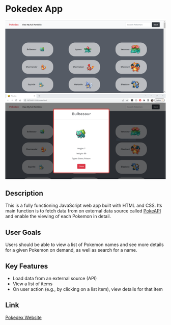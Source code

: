 # Pokedex App

<img src="img/pokedex_screenshot1.PNG" alt="App demonstration">
<img src="img/pokedex_screenshot2.PNG" alt="App demonstration">

## Description
This is a fully functioning JavaScript web app built with HTML and CSS. Its main function is to fetch data from on external data source called [PokeAPI](https://pokeapi.co/) and enable the viewing of each Pokemon in detail.

## User Goals
Users should be able to view a list of Pokemon names and see more details for a given Pokemon on demand, as well as search for a name.

## Key Features
- Load data from an external source (API)
- View a list of items
- On user action (e.g., by clicking on a list item), view details for that item

## Link
[Pokedex Website](https://gracesuhyun.github.io/pokedex)
